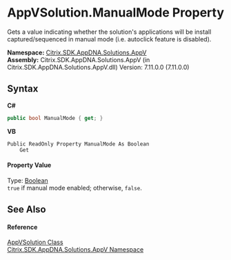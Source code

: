 # AppVSolution.ManualMode Property 
 

Gets a value indicating whether the solution's applications will be install captured/sequenced in manual mode (i.e. autoclick feature is disabled).

**Namespace:**&nbsp;<a href="a638ea88-d709-bd82-5735-d58961438ce5">Citrix.SDK.AppDNA.Solutions.AppV</a><br />**Assembly:**&nbsp;Citrix.SDK.AppDNA.Solutions.AppV (in Citrix.SDK.AppDNA.Solutions.AppV.dll) Version: 7.11.0.0 (7.11.0.0)

## Syntax

**C#**
```csharp
public bool ManualMode { get; }
```

**VB**
```vbnet
Public ReadOnly Property ManualMode As Boolean
	Get
```


#### Property Value
Type: <a href="http://msdn2.microsoft.com/en-us/library/a28wyd50" target="_blank">Boolean</a><br />`true` if manual mode enabled; otherwise, `false`.

## See Also


#### Reference
<a href="d8488114-88aa-585b-c24c-ca05f94c160f">AppVSolution Class</a><br /><a href="a638ea88-d709-bd82-5735-d58961438ce5">Citrix.SDK.AppDNA.Solutions.AppV Namespace</a><br />